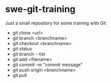 # swe-git-training
Just a small repository for some training with Git

- git clone \<url\>
- git branch \<branchname\>
- git checkout \<branchname\>
- git status
- git branch --list
- git add \<filename\>
- git commit -m "commit message"
- git push origin \<branchname\>
- git pull
